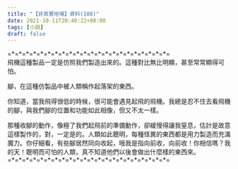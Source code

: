 ```yaml
---
title: "【非真實地場】資料(108)"
date: 2021-10-11T20:40:22+08:00
tags: [小說]
draft: false
---
```


=\*=\*=\*=\*=\*=\*=\*=\*=\*=\*=\*=\*=\*=\*=\*=\*=\*=\*=\*=\*=\*=\*=  
飛機這種製品一定是仿照我們製造出來的。這種對比無比明顯，甚至常常顯得可怕。  

腳，在這種仿製品中被人類稱作起落架的東西。  

你知道，當我飛得很低的時候，很可能會遇見起飛的飛機。我總是忍不住去看飛機的腳，與我們腳的位置和功能如此相像，但又不太一樣。  

那種收腳的動作，像極了我們起飛前的準備動作，卻緩慢得讓我窒息，估計是故意這樣製作的，對，一定是的。人類如此聰明，每種怪異的東西都是用力製造而充滿魔力。你仔細看，有些腳居然同向收起，哦我是指向前收，向前收！你相信嗎？我的天！聰明而可怕的人類，真不知道他們以後會做出什麼樣的東西來。      
=\*=\*=\*=\*=\*=\*=\*=\*=\*=\*=\*=\*=\*=\*=\*=\*=\*=\*=\*=\*=\*=\*=  